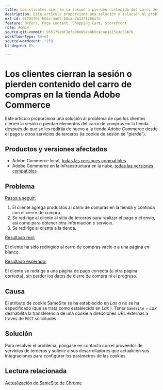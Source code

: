 ```yaml
---
title: Los clientes cierran la sesión o pierden contenido del carro de compras en la tienda Adobe Commerce
description: Este artículo proporciona una solución y solución al problema de que los clientes cierren la sesión o pierdan elementos del carro de compras en la tienda después de que se les redirija de nuevo a la tienda Adobe Commerce desde el pago u otros servicios de terceros (la cookie de sesión se "pierde").
exl-id: 9175570c-b06c-4a65-b8ca-7a12ff266afb
feature: Orders, Page Content, Shopping Cart, Storefront
role: Admin
source-git-commit: 958179e0f3efe08e65ea8b0c4c4e1015e3c5bb76
workflow-type: tm+mt
source-wordcount: '259'
ht-degree: 0%

---
```


# Los clientes cierran la sesión o pierden contenido del carro de compras en la tienda Adobe Commerce

Este artículo proporciona una solución al problema de que los clientes cierren la sesión o pierdan elementos del carro de compras en la tienda después de que se les redirija de nuevo a la tienda Adobe Commerce desde el pago u otros servicios de terceros (la cookie de sesión se &quot;pierde&quot;).

## Productos y versiones afectados

* Adobe Commerce local, [todas las versiones compatibles](https://magento.com/sites/default/files/magento-software-lifecycle-policy.pdf)
* Adobe Commerce en la infraestructura en la nube, [todas las versiones compatibles](https://magento.com/sites/default/files/magento-software-lifecycle-policy.pdf)

## Problema

<u>Pasos a seguir:</u>

1. El cliente agrega productos al carro de compras en la tienda y continúa con el cierre de compra.
1. Se redirige al cliente al sitio de terceros para realizar el pago o el envío, así como para obtener otra información o servicio.
1. Se redirige al cliente a la tienda.

<u>Resultado real:</u>

El cliente ha sido redirigido al carro de compras vacío o a una página en blanco.

<u>Resultado esperado:</u>

El cliente se redirige a una página de pago correcta (u otra página correcta), sin perder los datos de cierre de compra ni el progreso.

## Causa

El atributo de cookie SameSite se ha establecido en *Lax* o no se ha especificado (que se trata como establecido en *Lax* ). Tener `SameSite` = *Lax* deshabilita la transferencia de una cookie a direcciones URL externas a través de `POST` solicitudes.

## Solución

Para resolver el problema, póngase en contacto con el proveedor de servicios de terceros y solicite a sus desarrolladores que actualicen sus integraciones para configurar los parámetros de las cookies.

## Lectura relacionada

[Actualización de SameSite de Chrome](https://www.chromestatus.com/feature/5088147346030592)
